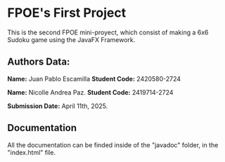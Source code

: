 # FPOE's First Project 
This is the second FPOE mini-proyect, which consist of making a 6x6 Sudoku game using the JavaFX Framework.

## Authors Data:
**Name:** Juan Pablo Escamilla
**Student Code:** 2420580-2724

**Name:** Nicolle Andrea Paz.
**Student Code:** 2419714-2724 

**Submission Date:** April 11th, 2025.

## Documentation
All the documentation can be finded inside of the "javadoc" folder, in the "index.html" file.

